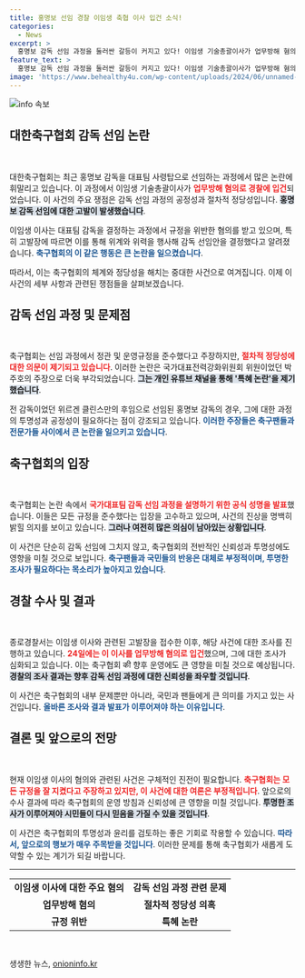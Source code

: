 ```yaml
---
title: 홍명보 선임 경찰 이임생 축협 이사 입건 소식!
categories:
  - News
excerpt: >
  홍명보 감독 선임 과정을 둘러싼 갈등이 커지고 있다! 이임생 기술총괄이사가 업무방해 혐의로 경찰 조사받으며 축구협회 내부의 잡음이 수면 위로 드러났다. 과연 진실은 무엇일까? 클릭해 확인하세요!
feature_text: >
  홍명보 감독 선임 과정을 둘러싼 갈등이 커지고 있다! 이임생 기술총괄이사가 업무방해 혐의로 경찰 조사받으며 축구협회 내부의 잡음이 수면 위로 드러났다. 과연 진실은 무엇일까? 클릭해 확인하세요!
image: 'https://www.behealthy4u.com/wp-content/uploads/2024/06/unnamed-file.png'
---
```


<p><img src="https://www.behealthy4u.com/wp-content/uploads/2024/06/unnamed-file.png" alt="info 속보" /></p>

<h2 data-ke-size="size26">대한축구협회 감독 선임 논란</h2>

<p data-ke-size="size16">&nbsp;</p>

<p>대한축구협회는 최근 홍명보 감독을 대표팀 사령탑으로 선임하는 과정에서 많은 논란에 휘말리고 있습니다. 이 과정에서 이임생 기술총괄이사가 <b><span style="color: #ee2323;">업무방해 혐의로 경찰에 입건</span></b>되었습니다. 이 사건의 주요 쟁점은 감독 선임 과정의 공정성과 절차적 정당성입니다. <b><span style="background-color: #21538527;">홍명보 감독 선임에 대한 고발이 발생했습니다</span></b>.</p>

<p>이임생 이사는 대표팀 감독을 결정하는 과정에서 규정을 위반한 혐의를 받고 있으며, 특히 고발장에 따르면 이를 통해 위계와 위력을 행사해 감독 선임안을 결정했다고 알려졌습니다. <b><span style="color: #1a5490;">축구협회의 이 같은 행동은 큰 논란을 일으켰습니다</span></b>. </p>

<p>따라서, 이는 축구협회의 체계와 정당성을 해치는 중대한 사건으로 여겨집니다. 이제 이 사건의 세부 사항과 관련된 쟁점들을 살펴보겠습니다.</p>

<h2 data-ke-size="size26">감독 선임 과정 및 문제점</h2>

<p data-ke-size="size16">&nbsp;</p>

<p>축구협회는 선임 과정에서 정관 및 운영규정을 준수했다고 주장하지만, <b><span style="color: #ee2323;">절차적 정당성에 대한 의문이 제기되고 있습니다</span></b>. 이러한 논란은 국가대표전력강화위원회 위원이었던 박주호의 주장으로 더욱 부각되었습니다. <b><span style="background-color: #21538527;">그는 개인 유튜브 채널을 통해 '특혜 논란'을 제기했습니다</span></b>.</p>

<p>전 감독이었던 위르겐 클린스만의 후임으로 선임된 홍명보 감독의 경우, 그에 대한 과정의 투명성과 공정성이 필요하다는 점이 강조되고 있습니다. <b><span style="color: #1a5490;">이러한 주장들은 축구팬들과 전문가들 사이에서 큰 논란을 일으키고 있습니다</span></b>.</p>

<h2 data-ke-size="size26">축구협회의 입장</h2>

<p data-ke-size="size16">&nbsp;</p>

<p>축구협회는 논란 속에서 <b><span style="color: #ee2323;">국가대표팀 감독 선임 과정을 설명하기 위한 공식 성명을 발표</span></b>했습니다. 이들은 모든 규정을 준수했다는 입장을 고수하고 있으며, 사건의 진상을 명백히 밝힐 의지를 보이고 있습니다. <b><span style="background-color: #21538527;">그러나 여전히 많은 의심이 남아있는 상황입니다</span></b>.</p>

<p>이 사건은 단순히 감독 선임에 그치지 않고, 축구협회의 전반적인 신뢰성과 투명성에도 영향을 미칠 것으로 보입니다. <b><span style="color: #1a5490;">축구팬들과 국민들의 반응은 대체로 부정적이며, 투명한 조사가 필요하다는 목소리가 높아지고 있습니다</span></b>.</p>

<h2 data-ke-size="size26">경찰 수사 및 결과</h2>

<p data-ke-size="size16">&nbsp;</p>

<p>종로경찰서는 이임생 이사와 관련된 고발장을 접수한 이후, 해당 사건에 대한 조사를 진행하고 있습니다. <b><span style="color: #ee2323;">24일에는 이 이사를 업무방해 혐의로 입건</span></b>했으며, 그에 대한 조사가 심화되고 있습니다. 이는 축구협회 की 향후 운영에도 큰 영향을 미칠 것으로 예상됩니다. <b><span style="background-color: #21538527;">경찰의 조사 결과는 향후 감독 선임 과정에 대한 신뢰성을 좌우할 것입니다</span></b>.</p>

<p>이 사건은 축구협회의 내부 문제뿐만 아니라, 국민과 팬들에게 큰 의미를 가지고 있는 사건입니다. <b><span style="color: #1a5490;">올바른 조사와 결과 발표가 이루어져야 하는 이유입니다</span></b>.</p>

<h2 data-ke-size="size26">결론 및 앞으로의 전망</h2>

<p data-ke-size="size16">&nbsp;</p>

<p>현재 이임생 이사의 혐의와 관련된 사건은 구체적인 진전이 필요합니다. <b><span style="color: #ee2323;">축구협회는 모든 규정을 잘 지켰다고 주장하고 있지만, 이 사건에 대한 여론은 부정적입니다</span></b>. 앞으로의 수사 결과에 따라 축구협회의 운영 방침과 신뢰성에 큰 영향을 미칠 것입니다. <b><span style="background-color: #21538527;">투명한 조사가 이루어져야 시민들이 다시 믿음을 가질 수 있을 것입니다</span></b>.</p>

<p>이 사건은 축구협회의 투명성과 윤리를 검토하는 좋은 기회로 작용할 수 있습니다. <b><span style="color: #1a5490;">따라서, 앞으로의 행보가 매우 주목받을 것입니다</span></b>. 이러한 문제를 통해 축구협회가 새롭게 도약할 수 있는 계기가 되길 바랍니다. </p>

<hr>

<table>
    <tr>
        <td style="text-align: center; height: 17px;"><b>이임생 이사에 대한 주요 혐의</b></td>
        <td style="text-align: center; height: 17px;"><b>감독 선임 과정 관련 문제</b></td>
    </tr>
    <tr>
        <td style="text-align: center; height: 17px;"><b>업무방해 혐의</b></td>
        <td style="text-align: center; height: 17px;"><b>절차적 정당성 의혹</b></td>
    </tr>
    <tr>
        <td style="text-align: center; height: 17px;"><b>규정 위반</b></td>
        <td style="text-align: center; height: 17px;"><b>특혜 논란</b></td>
    </tr>
</table> 

<p data-ke-size="size16">&nbsp;</p>
생생한 뉴스, <a href="https://onioninfo.kr" rel="dofollow">onioninfo.kr</a>



